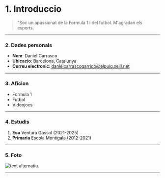 # 1. Introduccio
> "Soc un apassionat de la Formula 1 i del futbol. M'agradan els esports.

---

### 2. Dades personals

- **Nom**: Daniel Carrasco
- **Ubicacio**: Barcelona, Catalunya
- **Correu electronic**: danielcarrascogarrido@elpuig.xeill.net

---

### 3. Aficion

- Formula 1
- Futbol
- Videojocs

---

### 4. Estudis

1. **Eso**
  Ventura Gassol (2021-2025)
2. **Primaria**
   Escola Montigala (2012-2021)

---

### 5. Foto
 ![text alternatiu](https://cdn-6.motorsport.com/images/amp/2eAKL4a2/s1000/charles-leclerc-ferrari.jpg).

---

 






